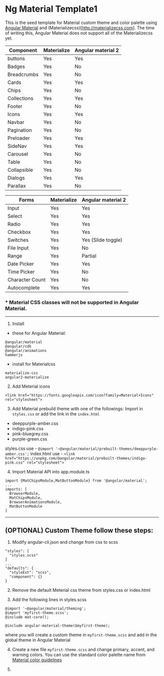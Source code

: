 # Ng Material Template1
This is the seed template for Material custom theme and color palette using [Angular Material](https://material.angular.io/) and (Materializecss)[http://materializecss.com]. The time of writing this, Angular Material does not support all of the Materializecss yet.

| Component	  | Materialize	| Angular material 2 |
|-------------|-------------|--------------------|
| buttons	    | Yes	        | Yes	               |
| Badges	    | Yes	        | No	               |
| Breadcrumbs	| Yes	        | No	               |
| Cards	      | Yes	        | Yes	               |
| Chips	      | Yes	        | No		             |
| Collections |	Yes	        | Yes	               |
| Footer	    | Yes	        | No	               |
| Icons	      | Yes	        | Yes	               |
| Navbar	    | Yes	        | No	               |
| Pagination	| Yes	        | No	               |
| Preloader	  | Yes	        | Yes	               |
| SideNav	    | Yes	        | Yes	               |
| Carousel	  | Yes	        | No	               |
| Table	      | Yes	        | No	               |
| Collapsible	| Yes	        | No	               |
| Dialogs	    | Yes	        | Yes	               |
| Parallax	  | Yes	        | No                 |


| Forms	          | Materialize	| Angular material 2 |
|-----------------|-------------|--------------------|
| Input           | Yes         | Yes                |
| Select          | Yes         | Yes                |
| Radio           | Yes         | Yes                |
| Checkbox        | Yes         | Yes                |
| Switches        | Yes         | Yes (Slide toggle) |
| File Input      | Yes         | No                 |
| Range           | Yes         | Partial            |
| Date Picker     | Yes         | Yes                |
| Time Picker     | Yes         | No                 |
| Character Count | Yes         | No                 |
| Autocomplete    | Yes         | Yes                |


### * Material CSS classes will not be supported in Angular Material.
___

1) Install

  * these for Angular Material:
```
@angular/material
@angular/cdk
@angular/animations
hammerjs
```
  * install for Materialcss
```
materialize-css
angular2-materialize
```

2) Add Meterial icons

`<link href="https://fonts.googleapis.com/icon?family=Material+Icons" rel="stylesheet">`

3) Add Material prebuild theme with one of the followings:
Import in `styles.css` or add the link in the `index.html`

* deeppurple-amber.css
* indigo-pink.css
* pink-bluegrey.css
* purple-green.css

styles.css use - `@import '~@angular/material/prebuilt-themes/deeppurple-amber.css';`
index.html use - `<link href="https://unpkg.com/@angular/material/prebuilt-themes/indigo-pink.css" rel="stylesheet">`

4) Import Material API into app.module.ts

```
import {MatChipsModule,MatButtonModule} from '@angular/material';
...
imports: [
  BrowserModule,
  MatChipsModule,
  BrowserAnimationsModule,
  MatButtonModule
]
```

___

## (OPTIONAL) Custom Theme follow these steps:

1) Modify angular-cli.json and change from css to scss
```
"styles": [
  "styles.scss"
]
...
"defaults": {
  "styleExt": "scss",
  "component": {}
}

```

2) Remove the default Meterial css theme from styles.css or index.html

3) Add the following lines in styles.scss

```
@import '~@angular/material/theming';
@import 'myfirst-theme.scss';
@include mat-core();

@include angular-material-theme($myfirst-theme);
```
where you will create a custom theme in `myfirst-theme.scss` and add in the global theme in Angular Material

4) Create a new file `myfirst-theme.scss` and change primary, accent, and warning colors. You can use the standard color palette name from [Material color guidelines](https://material.io/guidelines/style/color.html#color-color-palette)

5)
